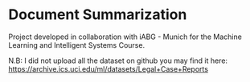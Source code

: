 # Document Summarization
Project developed in collaboration with iABG - Munich for the Machine Learning and Intelligent Systems Course.

N.B: I did not upload all the dataset on github you may find it here:
https://archive.ics.uci.edu/ml/datasets/Legal+Case+Reports
